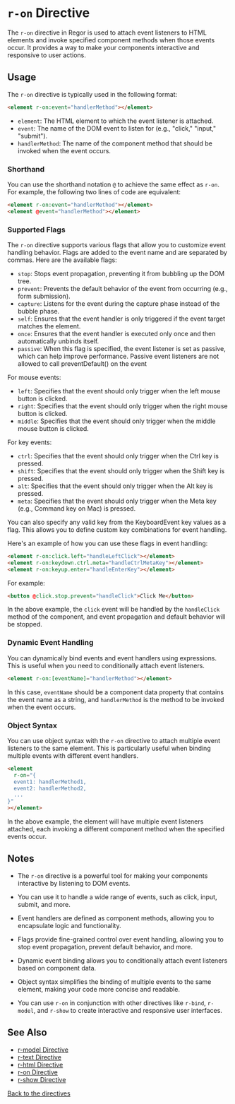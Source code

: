 # `r-on` Directive

The `r-on` directive in Regor is used to attach event listeners to HTML elements and invoke specified component methods when those events occur. It provides a way to make your components interactive and responsive to user actions.

## Usage

The `r-on` directive is typically used in the following format:

```html
<element r-on:event="handlerMethod"></element>
```

- `element`: The HTML element to which the event listener is attached.
- `event`: The name of the DOM event to listen for (e.g., "click," "input," "submit").
- `handlerMethod`: The name of the component method that should be invoked when the event occurs.

### Shorthand

You can use the shorthand notation `@` to achieve the same effect as `r-on`. For example, the following two lines of code are equivalent:

```html
<element r-on:event="handlerMethod"></element>
<element @event="handlerMethod"></element>
```

### Supported Flags

The `r-on` directive supports various flags that allow you to customize event handling behavior. Flags are added to the event name and are separated by commas. Here are the available flags:

- `stop`: Stops event propagation, preventing it from bubbling up the DOM tree.
- `prevent`: Prevents the default behavior of the event from occurring (e.g., form submission).
- `capture`: Listens for the event during the capture phase instead of the bubble phase.
- `self`: Ensures that the event handler is only triggered if the event target matches the element.
- `once`: Ensures that the event handler is executed only once and then automatically unbinds itself.
- `passive`: When this flag is specified, the event listener is set as passive, which can help improve performance. Passive event listeners are not allowed to call preventDefault() on the event

For mouse events:

- `left`: Specifies that the event should only trigger when the left mouse button is clicked.
- `right`: Specifies that the event should only trigger when the right mouse button is clicked.
- `middle`: Specifies that the event should only trigger when the middle mouse button is clicked.

For key events:

- `ctrl`: Specifies that the event should only trigger when the Ctrl key is pressed.
- `shift`: Specifies that the event should only trigger when the Shift key is pressed.
- `alt`: Specifies that the event should only trigger when the Alt key is pressed.
- `meta`: Specifies that the event should only trigger when the Meta key (e.g., Command key on Mac) is pressed.

You can also specify any valid key from the KeyboardEvent key values as a flag. This allows you to define custom key combinations for event handling.

Here's an example of how you can use these flags in event handling:

```html
<element r-on:click.left="handleLeftClick"></element>
<element r-on:keydown.ctrl.meta="handleCtrlMetaKey"></element>
<element r-on:keyup.enter="handleEnterKey"></element>
```

For example:

```html
<button @click.stop.prevent="handleClick">Click Me</button>
```

In the above example, the `click` event will be handled by the `handleClick` method of the component, and event propagation and default behavior will be stopped.

### Dynamic Event Handling

You can dynamically bind events and event handlers using expressions. This is useful when you need to conditionally attach event listeners.

```html
<element r-on:[eventName]="handlerMethod"></element>
```

In this case, `eventName` should be a component data property that contains the event name as a string, and `handlerMethod` is the method to be invoked when the event occurs.

### Object Syntax

You can use object syntax with the `r-on` directive to attach multiple event listeners to the same element. This is particularly useful when binding multiple events with different event handlers.

```html
<element
  r-on="{
  event1: handlerMethod1,
  event2: handlerMethod2,
  ...
}"
></element>
```

In the above example, the element will have multiple event listeners attached, each invoking a different component method when the specified events occur.

## Notes

- The `r-on` directive is a powerful tool for making your components interactive by listening to DOM events.

- You can use it to handle a wide range of events, such as click, input, submit, and more.

- Event handlers are defined as component methods, allowing you to encapsulate logic and functionality.

- Flags provide fine-grained control over event handling, allowing you to stop event propagation, prevent default behavior, and more.

- Dynamic event binding allows you to conditionally attach event listeners based on component data.

- Object syntax simplifies the binding of multiple events to the same element, making your code more concise and readable.

- You can use `r-on` in conjunction with other directives like `r-bind`, `r-model`, and `r-show` to create interactive and responsive user interfaces.

## See Also

- [r-model Directive](r-model.md)
- [r-text Directive](r-text.md)
- [r-html Directive](r-html.md)
- [r-on Directive](r-on.md)
- [r-show Directive](r-show.md)

[Back to the directives](directives.md)

